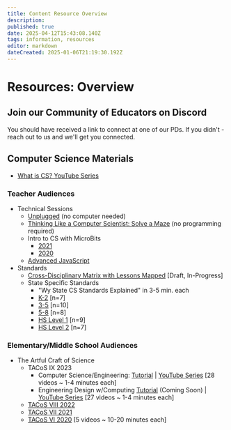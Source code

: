 ```yaml
---
title: Content Resource Overview
description: 
published: true
date: 2025-04-12T15:43:08.140Z
tags: information, resources
editor: markdown
dateCreated: 2025-01-06T21:19:30.192Z
---
```


# Resources: Overview

## Join our Community of Educators on Discord

You should have received a link to connect at one of our PDs.
If you didn't - reach out to us and we'll get you connected.

## Computer Science Materials

+ [What is CS? YouTube Series](https://www.youtube.com/playlist?list=PL4R2kry1ttMKCjDxW_oxdqfY2H9mfYFPE) 

### Teacher Audiences
+ Technical Sessions
  + [Unplugged](https://www.youtube.com/playlist?list=PL4R2kry1ttMLUHUGxeW2nKTAW8UNzRsCz) (no computer needed)
  + [Thinking Like a Computer Scientist: Solve a Maze](https://youtube.com/playlist?list=PL4R2kry1ttMKgCy7gbAiX88vgJeDyxdxn) (no programming required)
  + Intro to CS with MicroBits
    + [2021](https://youtube.com/playlist?list=PL4R2kry1ttMKkJVw2Xf1nN_s4Apuunt2J)
    + [2020](https://www.youtube.com/playlist?list=PL4R2kry1ttMIqAWGAw8Hlpnk7b415PqHi)
  + [Advanced JavaScript](https://youtube.com/playlist?list=PL4R2kry1ttMJ3m3oC2WVa5JwnpFV5YQ7Q)
+ Standards
	+ [Cross-Disciplinary Matrix with Lessons Mapped](https://docs.google.com/spreadsheets/d/1_xPk-p6iyPMEUKILO6ifRRUOdi88iq8k1yfqtFiXgIY/edit#gid=221763366) [Draft, In-Progress]
	+ State Specific Standards
		+ "Wy State CS Standards Explained" in 3-5 min. each
        + [K-2](https://www.youtube.com/watch?v=2BpRcRx5nR8&list=PLld22jyV1BHdt2x79nfxLxKpb_r3K03kY) [n=7]
        + [3-5](https://www.youtube.com/watch?v=brWEr4R218M&list=PLld22jyV1BHcOmCZNrCexXlR0T1r0xe4B) [n=10]
        + [5-8](https://www.youtube.com/watch?v=RSR7csk1hYo&list=PLld22jyV1BHe6t-NmHPpbIbN5EyFNg5jZ) [n=8]
        + [HS Level 1](https://www.youtube.com/watch?v=Jq8nfPYftrw&list=PLld22jyV1BHd6DUit1RQgWp_Oxk3G0fcA) [n=9]
        + [HS Level 2](https://www.youtube.com/watch?v=7KauD6zglok&list=PLld22jyV1BHeYMmq9ee6qWaq3P9P7Bxwm) [n=7]



### Elementary/Middle School Audiences

+ The Artful Craft of Science
	+ TACoS IX 2023
		+ Computer Science/Engineering: [Tutorial](https://uwyo-ssc.gitlab.io/public/tacos/cs-website/) | [YouTube Series](https://www.youtube.com/playlist?list=PLnF6tFc-G5i1aiFOUyYl99rSmZka1Fp5A) [28 videos ~ 1-4 minutes each]
		+ Engineering Design w/Computing [Tutorial](#) (Coming Soon) | [YouTube Series](https://www.youtube.com/playlist?list=PLnF6tFc-G5i00NdfNPdBaEnM6QPI3jg1i) [27 videos ~ 1-4 minutes each]
	+ [TACoS VIII 2022](https://www.youtube.com/playlist?list=PLnF6tFc-G5i2TcyL7a2bI5V2PV4M9dIA8)
	+ [TACoS VII 2021](https://www.youtube.com/playlist?list=PLnF6tFc-G5i2TIJqvDC6K9il9h9KzpBlR)
	+ [TACoS VI 2020](https://www.youtube.com/playlist?list=PL4R2kry1ttMJ_r3SQGigKAYhMic4o_X7n) [5 videos ~ 10-20 minutes each] 

   


